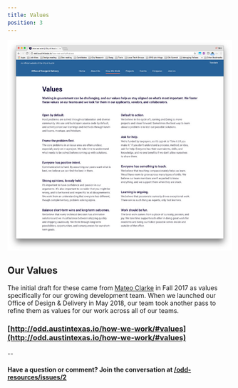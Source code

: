 ```yaml
---
title: Values
position: 3
---
```


![values-screen.jpg](/assets/img/projects/becoming-odd/values-screen.jpg)


## Our Values

The initial draft for these came from [Mateo Clarke](https://github.com/mateoclarke) in Fall 2017 as values specifically for our growing development team. When we launched our Office of Design & Delivery in May 2018, our team took another pass to refine them as values for our work across all of our teams.

### [http://odd.austintexas.io/how-we-work/#values](http://odd.austintexas.io/how-we-work/#values)

--

#### Have a question or comment? Join the conversation at [/odd-resources/issues/2](https://github.com/cityofaustin/odd-resources/issues/2)
